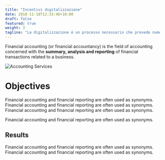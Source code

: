 ```yaml
---
title: "Incentivi digitalizzazione"
date: 2018-11-18T12:33:46+10:00
draft: false
featured: true
weight: 3
tagline: "La digitalizzazione è un processo necessario che prevede numerosi incentivi per le aziende. Tra questi formazione e R&S."
---
```



Financial accounting (or financial accountancy) is the field of accounting concerned with the **summary, analysis and reporting** of financial transactions related to a business.

![Accounting Services](/images/austin-distel-nGc5RT2HmF0-unsplash.jpg)

# Objectives 

Financial accounting and financial reporting are often used as synonyms. Financial accounting and financial reporting are often used as synonyms. Financial accounting and financial reporting are often used as synonyms.

Financial accounting and financial reporting are often used as synonyms.

## Results
Financial accounting and financial reporting are often used as synonyms. Financial accounting and financial reporting are often used as synonyms.